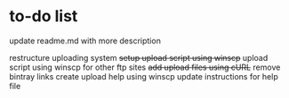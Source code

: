 # to-do list

update readme.md with more description

restructure uploading system
~~setup upload script using winscp~~
upload script using winscp for other ftp sites
~~add upload files using cURL~~
remove bintray links
create upload help using winscp
update instructions for help file

